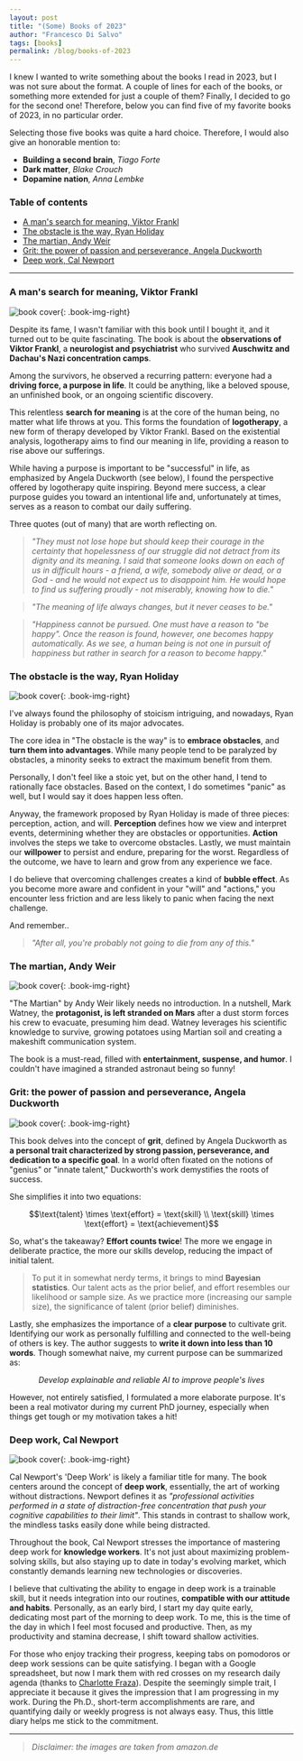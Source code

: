 ```yaml
---
layout: post
title: "(Some) Books of 2023"
author: "Francesco Di Salvo"
tags: [books]
permalink: /blog/books-of-2023
---
```


I knew I wanted to write something about the books I read in 2023, but I was not sure about the format. A couple of lines for each of the books, or something more extended for just a couple of them? Finally, I decided to go for the second one! Therefore, below you can find five of my favorite books of 2023, in no particular order. 

Selecting those five books was quite a hard choice. Therefore, I would also give an honorable mention to:
* **Building a second brain**, *Tiago Forte*
* **Dark matter**, *Blake Crouch*
* **Dopamine nation**, *Anna Lembke*

### Table of contents

* [A man's search for meaning, Viktor Frankl](#a-mans-search-for-meaning-viktor-frankl)
* [The obstacle is the way, Ryan Holiday](#the-obstacle-is-the-way-ryan-holiday)
* [The martian, Andy Weir](#the-martian-andy-weir)
* [Grit: the power of passion and perseverance, Angela Duckworth](#grit-the-power-of-passion-and-perseverance-angela-duckworth)
* [Deep work, Cal Newport](#grit-the-power-of-passion-and-perseverance-angela-duckworth)

---

### A man's search for meaning, Viktor Frankl

![book cover](../assets/articles/books-2023-01.jpeg){: .book-img-right}

Despite its fame, I wasn't familiar with this book until I bought it, and it turned out to be quite fascinating. The book is about the **observations of Viktor Frankl**, a **neurologist and psychiatrist** who survived **Auschwitz and Dachau's Nazi concentration camps**.

Among the survivors, he observed a recurring pattern: everyone had a **driving force, a purpose in life**. It could be anything, like a beloved spouse, an unfinished book, or an ongoing scientific discovery. 

This relentless **search for meaning** is at the core of the human being, no matter what life throws at you. This forms the foundation of **logotherapy**, a new form of therapy developed by Viktor Frankl. Based on the existential analysis, logotherapy aims to find our meaning in life, providing a reason to rise above our sufferings.

While having a purpose is important to be "successful" in life, as emphasized by Angela Duckworth (see below), I found the perspective offered by logotherapy quite inspiring. Beyond mere success, a clear purpose guides you toward an intentional life and, unfortunately at times, serves as a reason to combat our daily suffering.

Three quotes (out of many) that are worth reflecting on. 

> *"They must not lose hope but should keep their courage in the certainty that hopelessness of our struggle did not detract from its dignity and its meaning. I said that someone looks down on each of us in difficult hours - a friend, a wife, somebody alive or dead, or a God - and he would not expect us to disappoint him. He would hope to find us suffering proudly - not miserably, knowing how to die."*

> *"The meaning of life always changes, but it never ceases to be."*

> *"Happiness cannot be pursued. One must have a reason to "be happy". Once the reason is found, however, one becomes happy automatically. As we see, a human being is not one in pursuit of happiness but rather in search for a reason to become happy."*

### The obstacle is the way, Ryan Holiday

![book cover](../assets/articles/books-2023-02.jpeg){: .book-img-right}

I've always found the philosophy of stoicism intriguing, and nowadays, Ryan Holiday is probably one of its major advocates. 

The core idea in "The obstacle is the way" is to **embrace obstacles**, and **turn them into advantages**. While many people tend to be paralyzed by obstacles, a minority seeks to extract the maximum benefit from them.

Personally, I don't feel like a stoic yet, but on the other hand, I tend to rationally face obstacles. Based on the context, I do sometimes "panic" as well, but I would say it does happen less often. 

Anyway, the framework proposed by Ryan Holiday is made of three pieces: perception, action, and will. **Perception** defines how we view and interpret events, determining whether they are obstacles or opportunities. **Action** involves the steps we take to overcome obstacles. Lastly, we must maintain our **willpower** to persist and endure, preparing for the worst.  Regardless of the outcome, we have to learn and grow from any experience we face.

I do believe that overcoming challenges creates a kind of **bubble effect**. As you become more aware and confident in your "will" and "actions," you encounter less friction and are less likely to panic when facing the next challenge.

And remember.. 

> *"After all, you're probably not going to die from any of this."*


### The martian, Andy Weir

![book cover](../assets/articles/books-2023-03.jpeg){: .book-img-right}

"The Martian" by Andy Weir likely needs no introduction. In a nutshell, Mark Watney, the **protagonist, is left stranded on Mars** after a dust storm forces his crew to evacuate, presuming him dead. Watney leverages his scientific knowledge to survive, growing potatoes using Martian soil and creating a makeshift communication system.

The book is a must-read, filled with **entertainment, suspense, and humor**. I couldn't have imagined a stranded astronaut being so funny!

### Grit: the power of passion and perseverance, Angela Duckworth

![book cover](../assets/articles/books-2023-04.jpeg){: .book-img-right}

This book delves into the concept of **grit**, defined by Angela Duckworth as **a personal trait characterized by strong passion, perseverance, and dedication to a specific goal**. In a world often fixated on the notions of "genius" or "innate talent," Duckworth's work demystifies the roots of success.

She simplifies it into two equations:

$$\text{talent} \times \text{effort} = \text{skill} \\ \text{skill} \times \text{effort} = \text{achievement}$$

So, what's the takeaway? **Effort counts twice**! The more we engage in deliberate practice, the more our skills develop, reducing the impact of initial talent.

> To put it in somewhat nerdy terms, it brings to mind **Bayesian statistics**. Our talent acts as the prior belief, and effort resembles our likelihood or sample size. As we practice more (increasing our sample size), the significance of talent (prior belief) diminishes.

Lastly, she emphasizes the importance of a **clear purpose** to cultivate grit. Identifying our work as personally fulfilling and connected to the well-being of others is key. The author suggests to **write it down into less than 10 words**. Though somewhat naive, my current purpose can be summarized as:

<p align="center">
<i>
Develop explainable and reliable AI to improve people's lives
</i>
</p>

However, not entirely satisfied, I formulated a more elaborate purpose. It's been a real motivator during my current PhD journey, especially when things get tough or my motivation takes a hit!

### Deep work, Cal Newport

![book cover](../assets/articles/books-2023-05.jpeg){: .book-img-right}

Cal Newport's 'Deep Work' is likely a familiar title for many. The book centers around the concept of **deep work**, essentially, the art of working without distractions. Newport defines it as *"professional activities performed in a state of distraction-free concentration that push your cognitive capabilities to their limit"*. This stands in contrast to shallow work, the mindless tasks easily done while being distracted.

Throughout the book, Cal Newport stresses the importance of mastering deep work for **knowledge workers**. It's not just about maximizing problem-solving skills, but also staying up to date in today's evolving market, which constantly demands learning new technologies or discoveries.

I believe that cultivating the ability to engage in deep work is a trainable skill, but it needs integration into our routines, **compatible with our attitude and habits**. Personally, as an early bird, I start my day quite early, dedicating most part of the morning to deep work. To me, this is the time of the day in which I feel most focused and productive. Then, as my productivity and stamina decrease, I shift toward shallow activities. 

For those who enjoy tracking their progress, keeping tabs on pomodoros or deep work sessions can be quite satisfying. I began with a Google spreadsheet, but now I mark them with red crosses on my research daily agenda (thanks to [Charlotte Fraza](https://www.youtube.com/watch?v=ktVK9m_lVsY)). Despite the seemingly simple trait, I appreciate it because it gives the impression that I am progressing in my work. During the Ph.D., short-term accomplishments are rare, and quantifying daily or weekly progress is not always easy. Thus, this little diary helps me stick to the commitment.

---

> *Disclaimer: the images are taken from amazon.de*